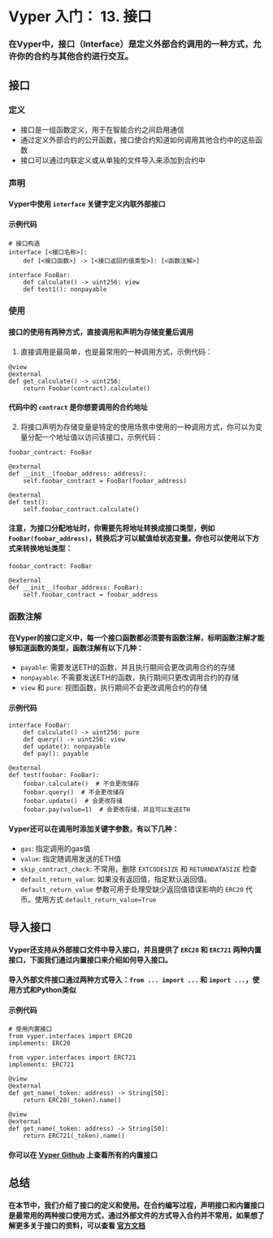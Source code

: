 # Vyper 入门： 13. 接口
### 在Vyper中，接口（Interface）是定义外部合约调用的一种方式，允许你的合约与其他合约进行交互。

## 接口
### 定义
- 接口是一组函数定义，用于在智能合约之间启用通信​
- 通过定义外部合约的公开函数，接口使合约知道如何调用其他合约中的这些函数
- 接口可以通过内联定义或从单独的文件导入来添加到合约中

### 声明
#### Vyper中使用 `interface` 关键字定义内联外部接口
#### 示例代码
```
# 接口构造
interface [<接口名称>]:
	def [<接口函数>] -> [<接口返回的值类型>]: [<函数注解>]

interface FooBar:
    def calculate() -> uint256: view
    def test1(): nonpayable
```

### 使用
#### 接口的使用有两种方式，直接调用和声明为存储变量后调用
1. 直接调用是最简单，也是最常用的一种调用方式，示例代码：
```
@view
@external
def get_calculate() -> uint256:
	return Foobar(contract).calculate()
```
#### 代码中的 `contract` 是你想要调用的合约地址

2. 将接口声明为存储变量是特定的使用场景中使用的一种调用方式，你可以为变量分配一个地址值以访问该接口，示例代码：

```
foobar_contract: FooBar

@external
def __init__(foobar_address: address):
    self.foobar_contract = FooBar(foobar_address)

@external
def test():
    self.foobar_contract.calculate()
```

#### 注意，为接口分配地址时，你需要先将地址转换成接口类型，例如 `FooBar(foobar_address)`，转换后才可以赋值给状态变量。你也可以使用以下方式来转换地址类型：

```
foobar_contract: FooBar

@external
def __init__(foobar_address: FooBar):
    self.foobar_contract = foobar_address
```

### 函数注解
#### 在Vyper的接口定义中，每一个接口函数都必须要有函数注解，标明函数注解才能够知道函数的类型，函数注解有以下几种：
- `payable`: 需要发送ETH的函数，并且执行期间会更改调用合约的存储
- `nonpayable`: 不需要发送ETH的函数，执行期间只更改调用合约的存储
- `view` 和 `pure`: 视图函数，执行期间不会更改调用合约的存储

#### 示例代码
```
interface FooBar:
    def calculate() -> uint256: pure
    def query() -> uint256: view
    def update(): nonpayable
    def pay(): payable

@external
def test(foobar: FooBar):
    foobar.calculate()  # 不会更改储存
    foobar.query()  # 不会更改储存
    foobar.update()  # 会更改存储
    foobar.pay(value=1)  # 会更改存储，并且可以发送ETH
```

#### Vyper还可以在调用时添加关键字参数，有以下几种：
- `gas`: 指定调用的gas值
- `value`: 指定随调用发送的ETH值
- `skip_contract_check`: 不常用，删除 `EXTCODESIZE` 和 `RETURNDATASIZE` 检查
- `default_return_value`: 如果没有返回值，指定默认返回值。`default_return_value` 参数可用于处理受缺少返回值错误影响的 `ERC20` 代币。使用方式 `default_return_value=True`

## 导入接口
#### Vyper还支持从外部接口文件中导入接口，并且提供了 `ERC20` 和 `ERC721` 两种内置接口，下面我们通过内置接口来介绍如何导入接口。
#### 导入外部文件接口通过两种方式导入：`from ... import ...` 和 `import ...`，使用方式和Python类似

#### 示例代码
```
# 使用内置接口
from vyper.interfaces import ERC20
implements: ERC20

from vyper.interfaces import ERC721
implements: ERC721

@view
@external
def get_name(_token: address) -> String[50]:
	return ERC20(_token).name()

@view
@external
def get_name(_token: address) -> String[50]:
	return ERC721(_token).name()

```
#### 你可以在 [Vyper Github](https://github.com/vyperlang/vyper/tree/master/vyper/builtins/interfaces) 上查看所有的内置接口

## 总结
#### 在本节中，我们介绍了接口的定义和使用。在合约编写过程，声明接口和内置接口是最常用的两种接口使用方式，通过外部文件的方式导入合约并不常用，如果想了解更多关于接口的资料，可以查看 [官方文档](https://docs.vyperlang.org/en/latest/interfaces.html)